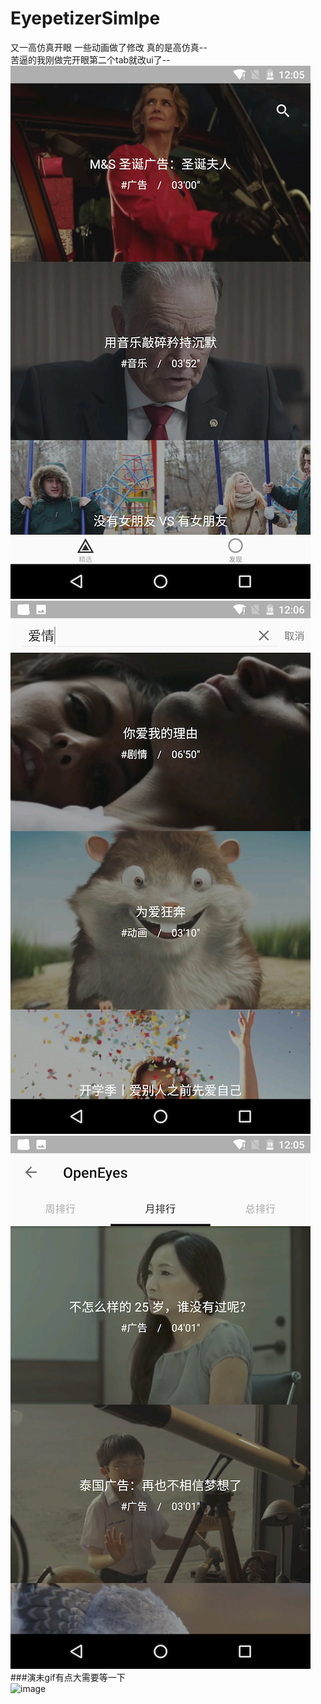# EyepetizerSimlpe
又一高仿真开眼 一些动画做了修改 真的是高仿真--</br>
苦逼的我刚做完开眼第二个tab就改ui了--</br>
![image](https://github.com/EasonHolmes/EyepetizerSimlpe/blob/master/art/Screenshot1.png)</br>
![image](https://github.com/EasonHolmes/EyepetizerSimlpe/blob/master/art/Screenshot2.png)</br>
![image](https://github.com/EasonHolmes/EyepetizerSimlpe/blob/master/art/Screenshot3.png)</br>
###演未gif有点大需要等一下</br>
![image](https://github.com/EasonHolmes/EyepetizerSimlpe/blob/master/art/OpenEyes.gif)</br>

